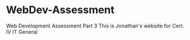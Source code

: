 # WebDev-Assessment
Web Development Assessment Part 3
This is Jonathan's website for Cert. IV IT General